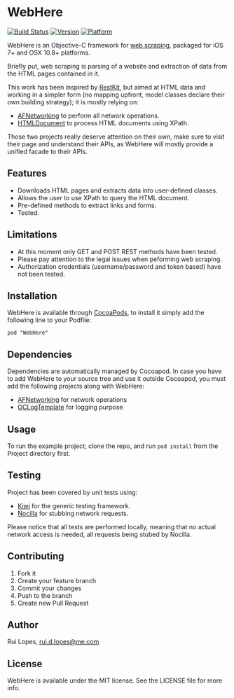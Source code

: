 # WebHere
[![Build Status](https://travis-ci.org/rdlopes/WebHere.png?branch=master,development)](https://travis-ci.org/rdlopes/WebHere)
[![Version](http://cocoapod-badges.herokuapp.com/v/WebHere/badge.png)](http://cocoadocs.org/docsets/WebHere)
[![Platform](http://cocoapod-badges.herokuapp.com/p/WebHere/badge.png)](http://cocoadocs.org/docsets/WebHere)

WebHere is an Objective-C framework for [web scraping](http://en.wikipedia.org/wiki/Web_scraping), packaged for iOS 7+ and OSX 10.8+ platforms.

Briefly put, web scraping is parsing of a website and extraction of data from the HTML pages contained in it.

This work has been inspired by [RestKit](https://github.com/RestKit/RestKit), but aimed at HTML data and working in a simpler form (no mapping upfront, model classes declare their own building strategy); it is mostly relying on:

* [AFNetworking](https://github.com/AFNetworking/AFNetworking) to perform all network operations.
* [HTMLDocument](https://github.com/stklieme/HTMLDocument) to process HTML documents using XPath.

Those two projects really deserve attention on their own, make sure to visit their page and understand their APIs, as WebHere will mostly provide a unified facade to their APIs.

## Features

* Downloads HTML pages and extracts data into user-defined classes.
* Allows the user to use XPath to query the HTML document.
* Pre-defined methods to extract links and forms.
* Tested.

## Limitations

* At this moment only GET and POST REST methods have been tested.
* Please pay attention to the legal issues when peforming web scraping.
* Authorization credentials (username/password and token based) have not been tested.

## Installation

WebHere is available through [CocoaPods](http://cocoapods.org), to install
it simply add the following line to your Podfile:

    pod "WebHere"

## Dependencies

Dependencies are automatically managed by Cocoapod. In case you have to add WebHere to your source tree and use it outside Cocoapod, you must add the following projects along with WebHere:

* [AFNetworking](https://github.com/AFNetworking/AFNetworking) for network operations
* [OCLogTemplate](https://github.com/jasperblues/OCLogTemplate) for logging purpose

## Usage

To run the example project; clone the repo, and run `pod install` from the Project directory first.

## Testing

Project has been covered by unit tests using:

* [Kiwi](https://github.com/allending/Kiwi) for the generic testing framework.
* [Nocilla](https://github.com/luisobo/Nocilla) for stubbing network requests.

Please notice that all tests are performed locally, meaning that no actual network access is needed, all requests being stubed by Nocilla.


## Contributing

1. Fork it
2. Create your feature branch
3. Commit your changes
4. Push to the branch
5. Create new Pull Request

## Author

Rui Lopes, rui.d.lopes@me.com

## License

WebHere is available under the MIT license. See the LICENSE file for more info.

